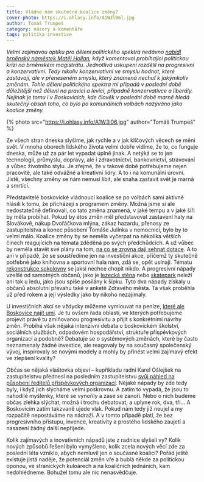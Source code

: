 ```yaml
---
title: Vládne nám skutečně koalice změny?
cover-photo: https://i.ohlasy.info/A1W3l06l.jpg
author: Tomáš Trumpeš
category: názory a komentáře
tags: politika investice
---
```


*Velmi zajímavou optiku pro dělení politického spektra nedávno [nabídl brněnský náměstek Matěj Hollan](http://zpravy.aktualne.cz/regiony/jihomoravsky/brnenska-vlada-nefunguje-lidovci-ji-destabilizuji-ale-koalic/r~f89a564a018811e698e60025900fea04/), když komentoval probíhající politickou krizi na brněnském magistrátu. Jednotlivá uskupení rozdělil na progresivní a konzervativní. Tedy nikoliv konzervativní ve smyslu hodnot, které zastávají, ale v přeneseném smyslu, který znamená nechuť k jakýmkoliv změnám. Tohle dělení politického spektra mi připadá v poslední době důležitější než dělení na pravici a levici, případně konzervativce a liberály. Nejinak je tomu i v Boskovicích, kde člověk v poslední době marně hledá skutečný obsah toho, co bylo po komunálních volbách nazýváno jako koalice změny.*

{% photo src="https://i.ohlasy.info/A1W3l06.jpg" author="Tomáš Trumpeš" %}

Ze všech stran dneska slyšíme, jak rychle a v jak klíčových věcech se mění svět. V mnoha oborech lidského života velmi dobře vidíme, že to, co funguje dneska, může už za pár let vypadat úplně jinak. A netýká se to jen technologií, průmyslu, dopravy, ale i zdravotnictví, bankovnictví, stravování a vůbec životního stylu. Je zřejmé, že v takové době potřebujeme nejen pracovité, ale také odvážné a kreativní lídry. A to i na komunální úrovni. Jistě, všechny změny se nám nemusí líbit, ale snaha zastavit svět je marná a smrtící.

Představitelé boskovické vládnoucí koalice se po volbách sami aktivně hlásili k tomu, že přicházejí s programem změny. Možná jsme si ale nedostatečně definovali, co tato změna znamená, v jaké tempu a v jaké šíři by měla probíhat. Pokud by étos změn měl představovat zastavení haly na Slovákově, nákup Dvořáčkova mlýna, zákaz hazardu, přenosy ze zastupitelstva a konec působení Tomáše Julínka v nemocnici, bylo by to velmi málo. Koalice změny by se neměla vyčerpat na několika větších činech reagujících na témata zděděná po svých předchůdcích. A už vůbec by neměla stavět své plány na tom, [na co se zrovna dají sehnat dotace](/clanky/2015/09/dotace.html). A to ani v případě, že se soustředíme jen na investiční akce, přičemž ty skutečně potřebné jako knihovna a sportovní hala nám, zdá se, opět usínají. Tématu [rekonstrukce sokolovny](/clanky/2015/03/oprava-sokolovny.html) se jaksi nechce chopit nikdo. A progresivní nápady vzešlé od samotných občanů, jako je [lezecká stěna](/clanky/2016/03/stena-nebude.html) nebo [skatepark](/clanky/2015/06/skatepark.html) neleží ani tak u ledu, jako jsou spíše posílány k šípku. Tyto dva nápady získaly u občanů absolutní převahu také v anketě Zdravého města. Ta však proběhla už před rokem a její výsledky jako by nikoho nezajímaly.

U investičních akcí se vždycky můžeme vymlouvat na peníze, [které ale Boskovice najít umí](/clanky/2016/02/komentar-investice.html). Je tu ovšem řada oblastí, ve kterých potřebujeme projevit právě tu zmiňovanou progresivitu a přijít s konkrétními návrhy změn. Probíhá však nějaká intenzivní debata o boskovickém školství, sociálních službách, odpadovém hospodářství, struktuře příspěvkových organizací a podobně? Debatuje se o systémových změnách, které by často neznamenaly žádné investice, ale reagovaly by na současný společenský vývoj, inspirovaly se novými modely a mohly by přinést velmi zajímavý efekt ve zlepšení kvality?

Občas se nějaká vlaštovka objeví – kupříkladu radní Karel Ošlejšek na zastupitelstvu přednesl na posledním zastupitelstvu [svůj náhled na působení ředitelů příspěvkových organizací](http://ohlasy.info/clanky/2016/04/zastupitelstvo.html). Nějaké nápady by zde tedy byly, i když jich slýcháme velmi poskrovnu. A zatím to vypadá, že jsou to nahodilé myšlenky, které se vynořily a zase se zanoří. Nebo o nich budeme občas zlehka slýchat, možná i trochu debatovat, a uplyne rok, dva, tři… A Boskovicím zatím takzvaně ujede vlak. Pokud nám tedy již neujel a my rozpačitě nepostáváme na nádraží. A v tomto případě platí, že bez progresivního přístupu, invence, kreativity a prostého lidského zaujetí a nasazení žádný další nepřijede.

Kolik zajímavých a inovativních nápadů jste z radnice slyšeli vy? Kolik nových způsobů řešení bylo vymyšleno, kolik zcela nových věcí zde za poslední léta vzniklo, abych nemluvil jen o současné koalici? Pořád ještě existuje jistá naděje, že potenciál změn vře a bublá někde za politickou oponou, ve stranických kuloárech a na koaličních jednáních, kam nedohlédneme. Bohužel tomu ale nic nenasvědčuje.
